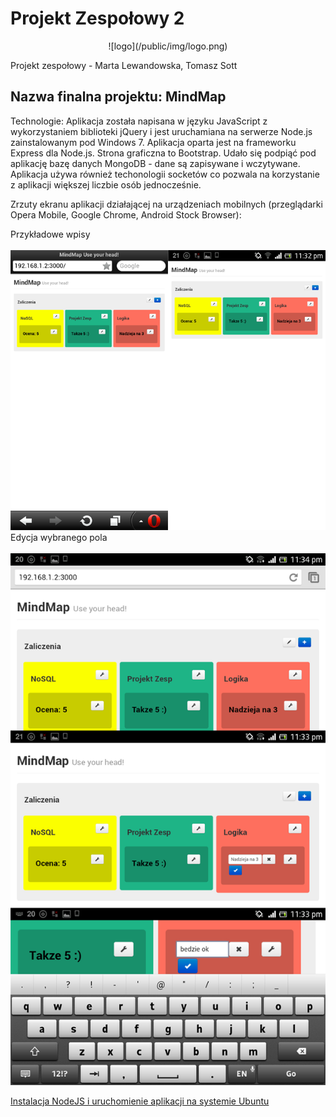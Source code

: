 Projekt Zespołowy 2
==
<center> ![logo](/public/img/logo.png) </center>


Projekt zespołowy - Marta Lewandowska, Tomasz Sott



<h2> Nazwa finalna projektu: MindMap </h2>
Technologie: Aplikacja została napisana w języku JavaScript z wykorzystaniem biblioteki jQuery i jest uruchamiana na serwerze Node.js zainstalowanym pod Windows 7. Aplikacja oparta jest na frameworku Express dla Node.js. Strona graficzna to Bootstrap. Udało się podpiąć pod aplikację bazę danych MongoDB - dane są zapisywane i wczytywane. Aplikacja używa również techonologii socketów co pozwala na korzystanie z aplikacji większej liczbie osób jednocześnie.

Zrzuty ekranu aplikacji działającej na urządzeniach mobilnych (przeglądarki Opera Mobile, Google Chrome, Android Stock Browser):

Przykładowe wpisy <br/>
<br/>
![MindMap na przeglądarkach mobilnych](screenshots/1.png "MindMap na przeglądarkach mobilnych")
Edycja wybranego pola <br/>
<br/>
![MindMap edycja pola ](screenshots/2.png "MindMap edycja pola")


[Instalacja NodeJS i uruchomienie aplikacji na systemie Ubuntu](./ubuntu.md)
